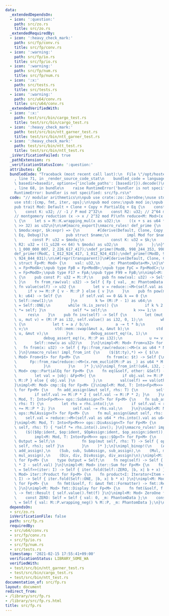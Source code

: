 ```yaml
---
data:
  _extendedDependsOn:
  - icon: ':question:'
    path: src/zo.rs
    title: src/zo.rs
  _extendedRequiredBy:
  - icon: ':heavy_check_mark:'
    path: src/fp/conv.rs
    title: src/fp/conv.rs
  - icon: ':warning:'
    path: src/fp/io.rs
    title: src/fp/io.rs
  - icon: ':warning:'
    path: src/fp/num.rs
    title: src/fp/num.rs
  - icon: ':x:'
    path: src/tests.rs
    title: src/tests.rs
  - icon: ':warning:'
    path: src/u64/conv.rs
    title: src/u64/conv.rs
  _extendedVerifiedWith:
  - icon: ':x:'
    path: test/src/bin/cargo_test.rs
    title: test/src/bin/cargo_test.rs
  - icon: ':heavy_check_mark:'
    path: test/src/bin/ntt_garner_test.rs
    title: test/src/bin/ntt_garner_test.rs
  - icon: ':heavy_check_mark:'
    path: test/src/bin/ntt_test.rs
    title: test/src/bin/ntt_test.rs
  _isVerificationFailed: true
  _pathExtension: rs
  _verificationStatusIcon: ':question:'
  attributes: {}
  bundledCode: "Traceback (most recent call last):\n  File \"/opt/hostedtoolcache/Python/3.9.1/x64/lib/python3.9/site-packages/onlinejudge_verify/documentation/build.py\"\
    , line 71, in _render_source_code_stat\n    bundled_code = language.bundle(stat.path,\
    \ basedir=basedir, options={'include_paths': [basedir]}).decode()\n  File \"/opt/hostedtoolcache/Python/3.9.1/x64/lib/python3.9/site-packages/onlinejudge_verify/languages/user_defined.py\"\
    , line 68, in bundle\n    raise RuntimeError('bundler is not specified: {}'.format(path.as_posix()))\n\
    RuntimeError: bundler is not specified: src/fp.rs\n"
  code: "// modular arithmetics\n\npub use crate::zo::ZeroOne;\nuse std::marker::PhantomData;\n\
    use std::{cmp, fmt, iter, ops};\n\npub mod conv;\npub mod io;\npub mod num;\n\n\
    pub trait Mod: Default + Clone + Copy + PartialEq + Eq {\n    const P: u32;\n\
    \    const K: u32; // -1 / P mod 2^32\n    const R2: u32; // 2^64 mod P\n}\n\n\
    // montgomery reduction (x -> x / 2^32 mod P)\nfn reduce<M: Mod>(x: u64) -> u32\
    \ {\n    let s = M::K.wrapping_mul(x as u32);\n    ((x + s as u64 * M::P as u64)\
    \ >> 32) as u32\n}\n\n#[macro_export]\nmacro_rules! def_prime {\n    ($name:ident,\
    \ $modu:expr, $k:expr) => {\n        #[derive(Default, Clone, Copy, PartialEq,\
    \ Eq, Debug)]\n        pub struct $name;\n        impl Mod for $name {\n     \
    \       const P: u32 = $modu;\n            const K: u32 = $k;\n            const\
    \ R2: u32 = ((1_u128 << 64) % $modu) as u32;\n        }\n    };\n}\n\ndef_prime!(ModA,\
    \ 1_000_000_007, 2_226_617_417);\ndef_prime!(ModB, 998_244_353, 998_244_351);\n\
    def_prime!(ModC, 1_012_924_417, 1_012_924_415);\ndef_prime!(ModD, 924_844_033,\
    \ 924_844_031);\n\n#[repr(transparent)]\n#[derive(Default, Clone, Copy)]\npub\
    \ struct Fp<M: Mod> {\n    val: u32,\n    _m: PhantomData<M>,\n}\n\npub type FpA\
    \ = Fp<ModA>;\npub type FpB = Fp<ModB>;\npub type FpC = Fp<ModC>;\npub type FpD\
    \ = Fp<ModD>;\npub type F17 = FpA;\npub type F99 = FpB;\n\nimpl<M: Mod> Fp<M>\
    \ {\n    pub const P: u32 = M::P;\n    pub fn new(val: u32) -> Self { val.into()\
    \ }\n    fn from_raw(val: u32) -> Self { Fp { val, _m: PhantomData } }\n    pub\
    \ fn value(self) -> u32 {\n        let v = reduce::<M>(self.val as u64);\n   \
    \     if v >= M::P { v - M::P } else { v }\n    }\n    pub fn pow(mut self, mut\
    \ k: u64) -> Self {\n        if self.val == 0 && k == 0 {\n            return\
    \ Self::new(1);\n        }\n        k %= (M::P - 1) as u64;\n        let mut res\
    \ = Self::ONE;\n        while !k.is_zero() {\n            if k % 2 != 0 { res\
    \ *= self; }\n            self *= self;\n            k >>= 1;\n        }\n   \
    \     res\n    }\n    pub fn inv(self) -> Self {\n        let (mut a, mut b, mut\
    \ u, mut v) = (M::P as i32, self.value() as i32, 0, 1);\n        while b != 0\
    \ {\n            let t = a / b;\n            a -= t * b;\n            u -= t *\
    \ v;\n            std::mem::swap(&mut a, &mut b);\n            std::mem::swap(&mut\
    \ u, &mut v);\n        }\n        debug_assert_eq!(a, 1);\n        if u < 0 {\n\
    \            debug_assert_eq!(v, M::P as i32);\n            u += v;\n        }\n\
    \        Self::new(u as u32)\n    }\n}\nimpl<M: Mod> From<u32> for Fp<M> {\n \
    \   fn from(x: u32) -> Self { Fp::from_raw(reduce::<M>(x as u64 * M::R2 as u64))\
    \ }\n}\nmacro_rules! impl_from_int {\n    ($($t:ty),*) => { $(\n        impl<M:\
    \ Mod> From<$t> for Fp<M> {\n            fn from(x: $t) -> Self {\n          \
    \      Fp::from_raw(reduce::<M>(x.rem_euclid(M::P as _) as u64 * M::R2 as u64))\n\
    \            }\n        }\n    )* };\n}\nimpl_from_int!(u64, i32, i64);\nimpl<M:\
    \ Mod> cmp::PartialEq for Fp<M> {\n    fn eq(&self, other: &Self) -> bool {\n\
    \        let val = |obj: &Fp<M>| {\n            if obj.val >= M::P { obj.val -\
    \ M::P } else { obj.val }\n        };\n        val(self) == val(other)\n    }\n\
    }\nimpl<M: Mod> cmp::Eq for Fp<M> {}\nimpl<M: Mod, T: Into<Fp<M>>> ops::AddAssign<T>\
    \ for Fp<M> {\n    fn add_assign(&mut self, rhs: T) {\n        self.val += rhs.into().val;\n\
    \        if self.val >= M::P * 2 { self.val -= M::P * 2; }\n    }\n}\nimpl<M:\
    \ Mod, T: Into<Fp<M>>> ops::SubAssign<T> for Fp<M> {\n    fn sub_assign(&mut self,\
    \ rhs: T) {\n        let rhs = rhs.into();\n        if self.val < rhs.val { self.val\
    \ += M::P * 2; }\n        self.val -= rhs.val;\n    }\n}\nimpl<M: Mod, T: Into<Fp<M>>>\
    \ ops::MulAssign<T> for Fp<M> {\n    fn mul_assign(&mut self, rhs: T) {\n    \
    \    self.val = reduce::<M>(self.val as u64 * rhs.into().val as u64);\n    }\n\
    }\nimpl<M: Mod, T: Into<Fp<M>>> ops::DivAssign<T> for Fp<M> {\n    fn div_assign(&mut\
    \ self, rhs: T) { *self *= rhs.into().inv(); }\n}\nmacro_rules! impl_binop {\n\
    \    ($(($Op:ident, $op:ident, $OpAssign:ident, $op_assign:ident)),*) => { $(\n\
    \        impl<M: Mod, T: Into<Fp<M>>> ops::$Op<T> for Fp<M> {\n            type\
    \ Output = Self;\n            fn $op(mut self, rhs: T) -> Self { ops::$OpAssign::$op_assign(&mut\
    \ self, rhs); self }\n        }\n    )* };\n}\nimpl_binop!(\n    (Add, add, AddAssign,\
    \ add_assign),\n    (Sub, sub, SubAssign, sub_assign),\n    (Mul, mul, MulAssign,\
    \ mul_assign),\n    (Div, div, DivAssign, div_assign)\n);\nimpl<M: Mod> ops::Neg\
    \ for Fp<M> {\n    type Output = Self;\n    fn neg(self) -> Self { Fp::from_raw(M::P\
    \ * 2 - self.val) }\n}\nimpl<M: Mod> iter::Sum for Fp<M> {\n    fn sum<I: Iterator<Item\
    \ = Self>>(iter: I) -> Self { iter.fold(Self::ZERO, |b, x| b + x) }\n}\nimpl<M:\
    \ Mod> iter::Product for Fp<M> {\n    fn product<I: Iterator<Item = Self>>(iter:\
    \ I) -> Self { iter.fold(Self::ONE, |b, x| b * x) }\n}\nimpl<M: Mod> fmt::Debug\
    \ for Fp<M> {\n    fn fmt(&self, f: &mut fmt::Formatter) -> fmt::Result { self.value().fmt(f)\
    \ }\n}\nimpl<M: Mod> fmt::Display for Fp<M> {\n    fn fmt(&self, f: &mut fmt::Formatter)\
    \ -> fmt::Result { self.value().fmt(f) }\n}\nimpl<M: Mod> ZeroOne for Fp<M> {\n\
    \    const ZERO: Self = Self { val: 0, _m: PhantomData };\n    const ONE: Self\
    \ = Self { val: M::P.wrapping_neg() % M::P, _m: PhantomData };\n}\n"
  dependsOn:
  - src/zo.rs
  isVerificationFile: false
  path: src/fp.rs
  requiredBy:
  - src/u64/conv.rs
  - src/fp/conv.rs
  - src/fp/io.rs
  - src/fp/num.rs
  - src/tests.rs
  timestamp: '2021-02-15 17:55:41+09:00'
  verificationStatus: LIBRARY_SOME_WA
  verifiedWith:
  - test/src/bin/ntt_garner_test.rs
  - test/src/bin/cargo_test.rs
  - test/src/bin/ntt_test.rs
documentation_of: src/fp.rs
layout: document
redirect_from:
- /library/src/fp.rs
- /library/src/fp.rs.html
title: src/fp.rs
---
```

